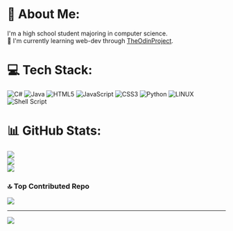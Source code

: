 # 💫 About Me:
I'm a high school student majoring in computer science.<br>
📖 I'm currently learning web-dev through [TheOdinProject](https://www.theodinproject.com/).


# 💻 Tech Stack:
![C#](https://img.shields.io/badge/c%23-%23239120.svg?style=for-the-badge&logo=c-sharp&logoColor=white) ![Java](https://img.shields.io/badge/java-%23ED8B00.svg?style=for-the-badge&logo=java&logoColor=white) ![HTML5](https://img.shields.io/badge/html5-%23E34F26.svg?style=for-the-badge&logo=html5&logoColor=white) ![JavaScript](https://img.shields.io/badge/javascript-%23323330.svg?style=for-the-badge&logo=javascript&logoColor=%23F7DF1E) ![CSS3](https://img.shields.io/badge/css3-%231572B6.svg?style=for-the-badge&logo=css3&logoColor=white) ![Python](https://img.shields.io/badge/python-3670A0?style=for-the-badge&logo=python&logoColor=ffdd54)  ![LINUX](https://img.shields.io/badge/Linux-FCC624?style=for-the-badge&logo=linux&logoColor=black) ![Shell Script](https://img.shields.io/badge/shell_script-%23121011.svg?style=for-the-badge&logo=gnu-bash&logoColor=white)
# 📊 GitHub Stats:
![](https://github-readme-stats.vercel.app/api?username=guylev38&theme=dark&hide_border=false&include_all_commits=false&count_private=false)<br/>
![](https://github-readme-streak-stats.herokuapp.com/?user=guylev38&theme=dark&hide_border=false)<br/>
![](https://github-readme-stats.vercel.app/api/top-langs/?username=guylev38&theme=dark&hide_border=false&include_all_commits=false&count_private=false&layout=compact)

### 🔝 Top Contributed Repo
![](https://github-contributor-stats.vercel.app/api?username=guylev38&limit=5&theme=monokai&combine_all_yearly_contributions=true)

---
[![](https://visitcount.itsvg.in/api?id=guylev38&icon=0&color=1)](https://visitcount.itsvg.in)

<!-- Proudly created with GPRM ( https://gprm.itsvg.in ) -->
